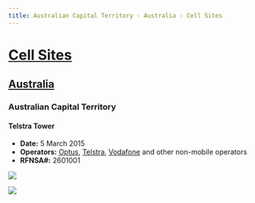 ```yaml
---
title: Australian Capital Territory - Australia - Cell Sites
---
```


# [Cell Sites](../../)

## [Australia](../)

### Australian Capital Territory

#### Telstra Tower

* **Date:** 5 March 2015
* **Operators:** [Optus], [Telstra], [Vodafone] and other non-mobile operators
* **RFNSA#:** 2601001

![](https://f001.backblazeb2.com/file/CellSites/AU/ACT/20120305-140217.jpg)

![](https://f001.backblazeb2.com/file/CellSites/AU/ACT/20120305-143010.jpg)

[Telstra]: https://en.wikipedia.org/wiki/Telstra
[Optus]: https://en.wikipedia.org/wiki/Optus
[Vodafone]: https://en.wikipedia.org/wiki/Vodafone_(Australia)
